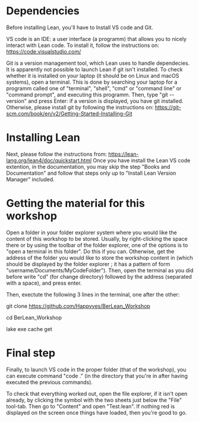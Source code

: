 

# Dependencies

Before installing Lean, you'll have to Install VS code and Git.

VS code is an IDE: a user interface (a programm) that allows you to nicely interact with Lean code. To install it, follow the instructions on:
https://code.visualstudio.com/ 

Git is a version management tool, which Lean uses to handle dependecies. It is apparently not possible to launch Lean if git isn't installed. To check whether it is installed on your laptop (it should be on Linux and macOS systems), open a terminal.
This is done by searching your laptop for a programm called one of "terminal", "shell", "cmd" or "command line" or "command prompt", and executing this programm. Then, type "git --version" and press Enter: if a version is displayed, you have git installed. Otherwise, please install git by following the instructions on:
https://git-scm.com/book/en/v2/Getting-Started-Installing-Git


# Installing Lean

Next, please follow the instructions from:
https://lean-lang.org/lean4/doc/quickstart.html
Once you have install the Lean VS code extention, in the documentation, you may skip the step "Books and Documentation" and follow that steps only up to "Install Lean Version Manager" included.


# Getting the material for this workshop

Open a folder in your folder explorer system where you would like the content of this workshop to be stored. Usually, by right-clicking the space there or by using the toolbar of the folder explorer, one of the options is to "open a terminal in this folder". Do this if you can. Otherwise, get the address of the folder you would like to store the workshop content in (which should be displayed by the folder explorer ; it has a pattern of form "username/Documents/MyCodeFolder"). Then, open the terminal as you did before write "cd" (for change directory) followed by the address (separated with a space), and press enter.

Then, exectute the following 3 lines in the terminal, one after the other:

git clone https://github.com/Happyves/BerLean_Workshop

cd BerLean_Workshop

lake exe cache get


# Final step

Finally, to launch VS code in the proper folder (that of the workshop), you can execute command "code ." (in the directory that you're in after having executed the previous commands).

To check that everything worked out, open the file explorer, if it isn't open already, by clicking the symbol with the two sheets just below the "File" tool-tab. Then go to "Content" and open "Test.lean". If nothing red is displayed on the screen once things have loaded, then you're good to go.